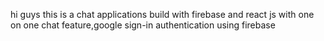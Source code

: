 hi guys this is a chat applications build with firebase and react js with one on one chat feature,google sign-in authentication using firebase
